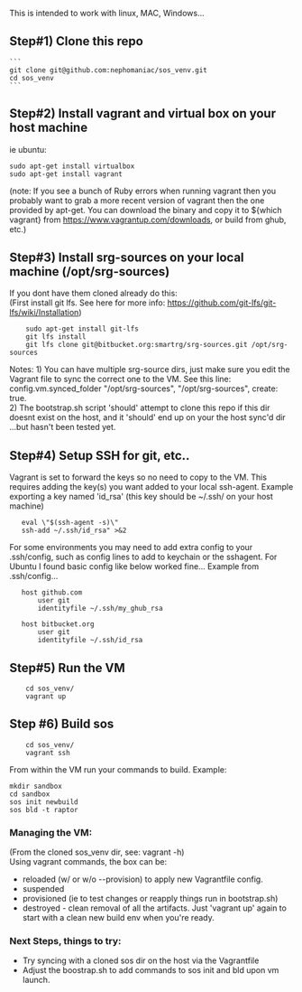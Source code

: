 This is intended to work with linux, MAC, Windows...

## Step#1) Clone this repo
    ```
    git clone git@github.com:nephomaniac/sos_venv.git 
    cd sos_venv
    ```
## Step#2) Install vagrant and virtual box on your host machine 
ie ubuntu:
```
sudo apt-get install virtualbox
sudo apt-get install vagrant
```
(note: If you see a bunch of Ruby errors when running vagrant then you probably want to grab a more recent version
           of vagrant then the one provided by apt-get. 
           You can download the binary and copy it to ${which vagrant} from 
           https://www.vagrantup.com/downloads, or build from ghub, etc.)      


## Step#3) Install srg-sources on your local machine (/opt/srg-sources) 
If you dont have them cloned already do this:   
(First install git lfs. See here for more info: https://github.com/git-lfs/git-lfs/wiki/Installation)
```
    sudo apt-get install git-lfs
    git lfs install
    git lfs clone git@bitbucket.org:smartrg/srg-sources.git /opt/srg-sources
```
Notes:
    1) You can have multiple srg-source dirs, just make sure you edit the Vagrant file to sync
    the correct one to the VM. See this line: 
    config.vm.synced_folder "/opt/srg-sources", "/opt/srg-sources", create: true.  
    2) The bootstrap.sh script 'should' attempt to clone this repo if this dir doesnt exist on the host, and it 'should' end up on your the
    host sync'd dir ...but hasn't been tested yet. 


## Step#4) Setup SSH for git, etc..  
Vagrant is set to forward the keys so no need to copy to the VM. 
This requires adding the key(s) you want added to your local ssh-agent. 
Example exporting a key named 'id_rsa' (this key should be ~/.ssh/ on your host machine)
 ```
    eval \"$(ssh-agent -s)\"
    ssh-add ~/.ssh/id_rsa" >&2
 ```
 For some environments you may need to add extra config to your .ssh/config, such as
 config lines to add to keychain or the sshagent. 
 For Ubuntu I found basic config like below worked fine...
 Example from .ssh/config...
 ```
    host github.com
        user git
        identityfile ~/.ssh/my_ghub_rsa

    host bitbucket.org
        user git
        identityfile ~/.ssh/id_rsa 
 ```
## Step#5) Run the VM
```
    cd sos_venv/
    vagrant up
```

## Step #6) Build sos
```
    cd sos_venv/
    vagrant ssh
``` 
From within the VM run your commands to build. Example:
```
mkdir sandbox
cd sandbox
sos init newbuild
sos bld -t raptor
```  
    
### Managing the VM:
(From the cloned sos_venv dir, see: vagrant -h)  
Using vagrant commands, the box can be:  
- reloaded (w/ or w/o --provision) to apply new Vagrantfile config. 
- suspended
- provisioned (ie to test changes or reapply things run in bootstrap.sh)
- destroyed - clean removal of all the artifacts. Just 'vagrant up' again to start with a clean new build env when you're ready. 
  
### Next Steps, things to try:
- Try syncing with a cloned sos dir on the host via the Vagrantfile  
- Adjust the boostrap.sh to add commands to sos init and bld upon vm launch.   
    
    
